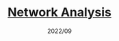 ---
title: "[Network Analysis](http://www.vvz.ethz.ch/Vorlesungsverzeichnis/lerneinheit.view?lerneinheitId=162466&semkez=2022W&ansicht=LEHRVERANSTALTUNGEN&lang=en)"
collection: teaching
type: "Teaching Assistant, 851-0252-15L"
permalink: /teaching/NA
venue: "ETH Zurich"
date: 2022/09
location: "Zurich, Switzerland"
---
